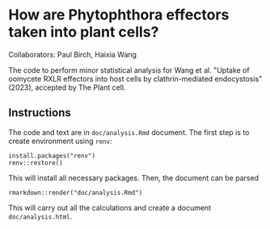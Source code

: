 # How are Phytophthora effectors taken into plant cells?

Collaborators: Paul Birch, Haixia Wang

The code to perform minor statistical analysis for Wang et al. "Uptake of oomycete RXLR effectors into host cells by clathrin-mediated endocystosis" (2023), accepted by The Plant cell.

## Instructions

The code and text are in `doc/analysis.Rmd` document. The first step is to create environment using `renv`:

```
install.packages("renv")
renv::restore()
```

This will install all necessary packages. Then, the document can be parsed

```
rmarkdown::render("doc/analysis.Rmd")
```

This will carry out all the calculations and create a document `doc/analysis.html`.
